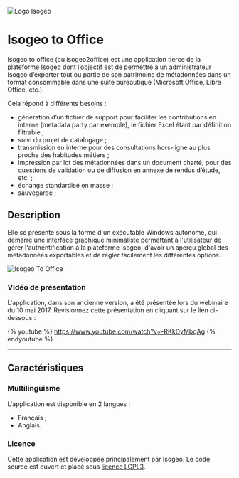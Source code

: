 ![Logo Isogeo](https://www.isogeo.com/images/isogeo/logo-isogeo.png)

# Isogeo to Office

Isogeo to office \(ou isogeo2office\) est une application tierce de la plateforme Isogeo dont l’objectif est de permettre à un administrateur Isogeo d’exporter tout ou partie de son patrimoine de métadonnées dans un format consommable dans une suite bureautique \(Microsoft Office, Libre Office, etc.\).

Cela répond à différents besoins :

* génération d’un fichier de support pour faciliter les contributions en interne \(metadata party par exemple\), le fichier Excel étant par définition filtrable ;
* suivi du projet de catalogage ;
* transmission en interne pour des consultations hors-ligne au plus proche des habitudes métiers ;
* impression par lot des métadonnées dans un document charté, pour des questions de validation ou de diffusion en annexe de rendus d’étude, etc. ;
* échange standardisé en masse ;
* sauvegarde ;

## Description

Elle se présente sous la forme d'un exécutable Windows autonome, qui démarre une interface graphique minimaliste permettant à l'utilisateur de gérer l'authentification à la plateforme Isogeo, d'avoir un aperçu global des métadonnées exportables et de régler facilement les différentes options.

![Isogeo To Office](/assets/i2o_overview.png "Vue des deux onglets")

### Vidéo de présentation

L'application, dans son ancienne version, a été présentée lors du webinaire du 10 mai 2017. Revisionnez cette présentation en cliquant sur le lien ci-dessous :

{% youtube %}
https://www.youtube.com/watch?v=-RKkDyMbqAg
{% endyoutube %}

---

## Caractéristiques

### Multilinguisme

L'application est disponible en 2 langues :

* Français ;
* Anglais.

### Licence

Cette application est développée principalement par Isogeo. Le code source est ouvert et placé sous [licence LGPL3](https://github.com/isogeo/isogeo-2-office/blob/master/LICENSE).
